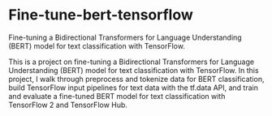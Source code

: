 # Fine-tune-bert-tensorflow
Fine-tuning a Bidirectional Transformers for Language Understanding (BERT) model for text classification with TensorFlow. 


This is a  project on fine-tuning a Bidirectional Transformers  for Language Understanding (BERT) model for text classification with TensorFlow. 
In this project, I walk through  preprocess and tokenize data for BERT classification,
build TensorFlow input pipelines for text data with the tf.data API,
and train and evaluate a fine-tuned BERT model for text classification with TensorFlow 2 and TensorFlow Hub. 
